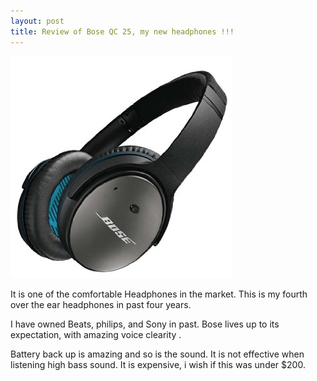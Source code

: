 ```yaml
---
layout: post
title: Review of Bose QC 25, my new headphones !!!
---
```



![alt image](../images/bose.jpg)




It is one of the comfortable Headphones in the market. This is my fourth over the ear headphones in past four years.

I have owned Beats, philips, and Sony in past. Bose lives up to its expectation, with amazing voice clearity .

Battery back up is amazing and so is the sound. It is not effective when listening high bass sound. It is expensive, i wish if this was under $200. 
